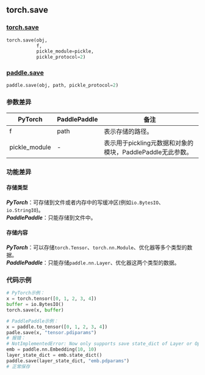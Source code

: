 ## torch.save
### [torch.save](https://pytorch.org/docs/stable/generated/torch.save.html?highlight=save#torch.save)

```python
torch.save(obj,
           f,
           pickle_module=pickle,
           pickle_protocol=2)
```

### [paddle.save](https://www.paddlepaddle.org.cn/documentation/docs/zh/api/paddle/framework/io/save_cn.html#save)

```python
paddle.save(obj, path, pickle_protocol=2)
```

### 参数差异
| PyTorch       | PaddlePaddle | 备注                                                   |
| ------------- | ------------ | ------------------------------------------------------ |
| f        | path          | 表示存储的路径。                   |
| pickle_module          | -        | 表示用于pickling元数据和对象的模块，PaddlePaddle无此参数。                       |


### 功能差异

#### 存储类型
***PyTorch***：可存储到文件或者内存中的写缓冲区(例如`io.BytesIO`、`io.StringIO`)。  
***PaddlePaddle***：只能存储到文件中。

#### 存储内容
***PyTorch***：可以存储`torch.Tensor`、`torch.nn.Module`、优化器等多个类型的数据。  
***PaddlePaddle***：只能存储`paddle.nn.Layer`、优化器这两个类型的数据。


### 代码示例
``` python
# PyTorch示例：
x = torch.tensor([0, 1, 2, 3, 4])
buffer = io.BytesIO()
torch.save(x, buffer)
```

``` python
# PaddlePaddle示例：
x = paddle.to_tensor([0, 1, 2, 3, 4])
padle.save(x, "tensor.pdiparams")
# 报错：
# NotImplementedError: Now only supports save state_dict of Layer or Optimizer, expect dict, but received <class 'paddle.VarBase'>.
emb = paddle.nn.Embedding(10, 10)
layer_state_dict = emb.state_dict()
paddle.save(layer_state_dict, "emb.pdparams")
# 正常保存
```
